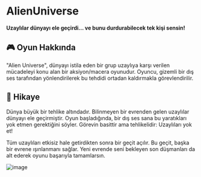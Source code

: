 # AlienUniverse

**Uzaylılar dünyayı ele geçirdi... ve bunu durdurabilecek tek kişi sensin!**

## 🎮 Oyun Hakkında

"Alien Universe", dünyayı istila eden bir grup uzaylıya karşı verilen mücadeleyi konu alan bir aksiyon/macera oyunudur. Oyuncu, gizemli bir dış ses tarafından yönlendirilerek bu tehdidi ortadan kaldırmakla görevlendirilir.

## 📜 Hikaye

Dünya büyük bir tehlike altındadır. Bilinmeyen bir evrenden gelen uzaylılar dünyayı ele geçirmiştir. Oyun başladığında, bir dış ses sana bu yaratıkları yok etmen gerektiğini söyler. Görevin basittir ama tehlikelidir: Uzaylıları yok et!

Tüm uzaylıları etkisiz hale getirdikten sonra bir geçit açılır. Bu geçit, başka bir evrene ışınlanmanı sağlar. Yeni evrende seni bekleyen son düşmanları da alt ederek oyunu başarıyla tamamlarsın.


![image](https://github.com/user-attachments/assets/712ab4f2-9d9b-4231-a5eb-4e7304c4b8d2)

